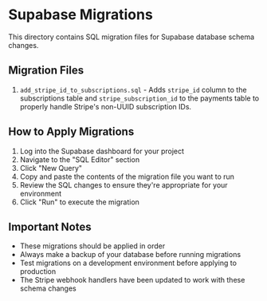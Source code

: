 # Supabase Migrations

This directory contains SQL migration files for Supabase database schema changes.

## Migration Files

1. `add_stripe_id_to_subscriptions.sql` - Adds `stripe_id` column to the subscriptions table and `stripe_subscription_id` to the payments table to properly handle Stripe's non-UUID subscription IDs.

## How to Apply Migrations

1. Log into the Supabase dashboard for your project
2. Navigate to the "SQL Editor" section
3. Click "New Query"
4. Copy and paste the contents of the migration file you want to run
5. Review the SQL changes to ensure they're appropriate for your environment
6. Click "Run" to execute the migration

## Important Notes

- These migrations should be applied in order
- Always make a backup of your database before running migrations
- Test migrations on a development environment before applying to production
- The Stripe webhook handlers have been updated to work with these schema changes